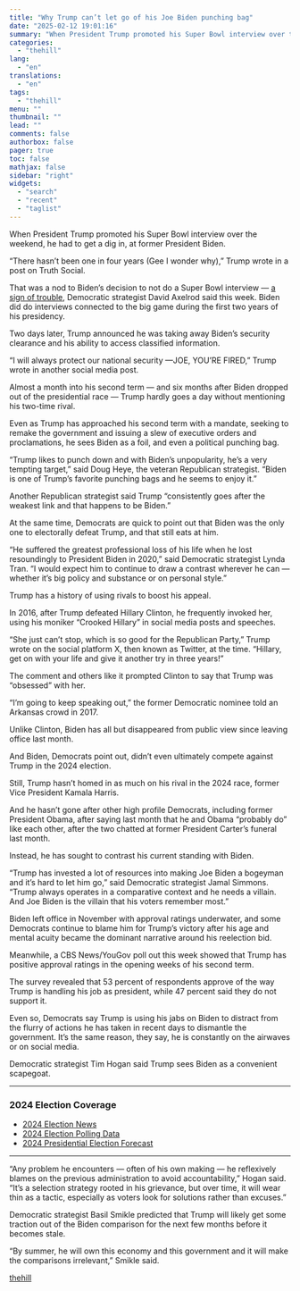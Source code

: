 ```yaml
---
title: "Why Trump can’t let go of his Joe Biden punching bag"
date: "2025-02-12 19:01:16"
summary: "When President Trump promoted his Super Bowl interview over the weekend, he had to get a dig in, at former President Biden. “There hasn’t been one in four years (Gee I wonder why),” Trump wrote in a post on Truth Social. That was a nod to Biden’s decision to not..."
categories:
  - "thehill"
lang:
  - "en"
translations:
  - "en"
tags:
  - "thehill"
menu: ""
thumbnail: ""
lead: ""
comments: false
authorbox: false
pager: true
toc: false
mathjax: false
sidebar: "right"
widgets:
  - "search"
  - "recent"
  - "taglist"
---
```


When President Trump promoted his Super Bowl interview over the weekend, he had to get a dig in, at former President Biden.

“There hasn’t been one in four years (Gee I wonder why),” Trump wrote in a post on Truth Social.

That was a nod to Biden’s decision to not do a Super Bowl interview — [a sign of trouble](https://thehill.com/homenews/media/5135855-axelrod-biden-super-bowl-interview-2024/), Democratic strategist David Axelrod said this week. Biden did do interviews connected to the big game during the first two years of his presidency.

Two days later, Trump announced he was taking away Biden’s security clearance and his ability to access classified information.

“I will always protect our national security —JOE, YOU’RE FIRED,” Trump wrote in another social media post.

Almost a month into his second term — and six months after Biden dropped out of the presidential race — Trump hardly goes a day without mentioning his two-time rival.

Even as Trump has approached his second term with a mandate, seeking to remake the government and issuing a slew of executive orders and proclamations, he sees Biden as a foil, and even a political punching bag.

“Trump likes to punch down and with Biden’s unpopularity, he’s a very tempting target,” said Doug Heye, the veteran Republican strategist. “Biden is one of Trump’s favorite punching bags and he seems to enjoy it.”

Another Republican strategist said Trump “consistently goes after the weakest link and that happens to be Biden.”

At the same time, Democrats are quick to point out that Biden was the only one to electorally defeat Trump, and that still eats at him.

“He suffered the greatest professional loss of his life when he lost resoundingly to President Biden in 2020,” said Democratic strategist Lynda Tran. “I would expect him to continue to draw a contrast wherever he can — whether it’s big policy and substance or on personal style.”

Trump has a history of using rivals to boost his appeal.

In 2016, after Trump defeated Hillary Clinton, he frequently invoked her, using his moniker “Crooked Hillary” in social media posts and speeches.

“She just can’t stop, which is so good for the Republican Party,” Trump wrote on the social platform X, then known as Twitter, at the time. “Hillary, get on with your life and give it another try in three years!”

The comment and others like it prompted Clinton to say that Trump was “obsessed” with her.

“I’m going to keep speaking out,” the former Democratic nominee told an Arkansas crowd in 2017.

Unlike Clinton, Biden has all but disappeared from public view since leaving office last month.

And Biden, Democrats point out, didn’t even ultimately compete against Trump in the 2024 election.

Still, Trump hasn’t homed in as much on his rival in the 2024 race, former Vice President Kamala Harris.

And he hasn’t gone after other high profile Democrats, including former President Obama, after saying last month that he and Obama “probably do” like each other, after the two chatted at former President Carter’s funeral last month.

Instead, he has sought to contrast his current standing with Biden.

“Trump has invested a lot of resources into making Joe Biden a bogeyman and it’s hard to let him go,” said Democratic strategist Jamal Simmons. “Trump always operates in a comparative context and he needs a villain. And Joe Biden is the villain that his voters remember most.”

Biden left office in November with approval ratings underwater, and some Democrats continue to blame him for Trump’s victory after his age and mental acuity became the dominant narrative around his reelection bid.

Meanwhile, a CBS News/YouGov poll out this week showed that Trump has positive approval ratings in the opening weeks of his second term.

The survey revealed that 53 percent of respondents approve of the way Trump is handling his job as president, while 47 percent said they do not support it.

Even so, Democrats say Trump is using his jabs on Biden to distract from the flurry of actions he has taken in recent days to dismantle the government. It’s the same reason, they say, he is constantly on the airwaves or on social media.

Democratic strategist Tim Hogan said Trump sees Biden as a convenient scapegoat.


---

### 2024 Election Coverage

* [2024 Election News](https://thehill.com/elections)
* [2024 Election Polling Data](https://elections2024.thehill.com/)
* [2024 Presidential Election Forecast](https://elections2024.thehill.com/forecast/2024/president/)

---

“Any problem he encounters — often of his own making — he reflexively blames on the previous administration to avoid accountability,” Hogan said. “It’s a selection strategy rooted in his grievance, but over time, it will wear thin as a tactic, especially as voters look for solutions rather than excuses.”

Democratic strategist Basil Smikle predicted that Trump will likely get some traction out of the Biden comparison for the next few months before it becomes stale.

“By summer, he will own this economy and this government and it will make the comparisons irrelevant,” Smikle said.

[thehill](https://thehill.com/homenews/campaign/5138984-trump-targets-biden/)
